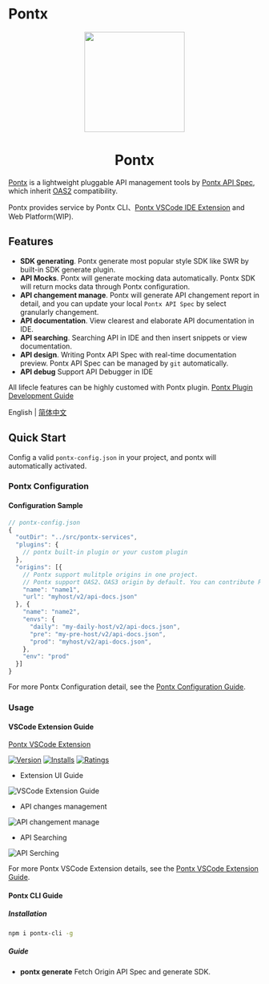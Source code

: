 # Pontx

<p align="center">
    <img width="200" src="https://img.alicdn.com/imgextra/i1/O1CN01DfTvFn1MjlQ9g9Dmn_!!6000000001471-2-tps-200-200.png">
</p>

<h1 align="center">Pontx</h1>

[Pontx](https://github.com/pontjs/pontx) is a lightweight pluggable API management tools by [Pontx API Spec](https://github.com/pontjs/pontx/blob/main/packages/pontx-spec/docs/classes/PontSpec.md), which inherit [OAS2](https://swagger.io/specification/v2/) compatibility.

Pontx provides service by Pontx CLI、[Pontx VSCode IDE Extension](https://marketplace.visualstudio.com/items?itemName=jasonHzq.vscode-pontx) and Web Platform(WIP).

## Features

* <strong>SDK generating</strong>. Pontx generate most popular style SDK like SWR by built-in SDK generate plugin.
* <strong>API Mocks</strong>. Pontx will generate mocking data automatically. Pontx SDK will return mocks data through Pontx configuration.
* <strong>API changement manage</strong>. Pontx will generate API changement report in detail, and you can update your local `Pontx API Spec` by select granularly changement.
* <strong>API documentation</strong>. View clearest and elaborate API documentation in IDE.
* <strong>API searching</strong>. Searching API in IDE and then insert snippets or view documentation.
* <strong>API design</strong>. Writing Pontx API Spec with real-time documentation preview. Pontx API Spec can be managed by `git` automatically.
* <strong>API debug</strong> Support API Debugger in IDE

All lifecle features can be highly customed with Pontx plugin. [Pontx Plugin Development Guide](https://github.com/pontjs/pontx/blob/main/PluginContribution.md)

English | [简体中文](./README.zh-CN.md)

## Quick Start

Config a valid `pontx-config.json` in your project, and pontx will automatically activated.

### Pontx Configuration


#### Configuration Sample

  ```js
  // pontx-config.json
  {
    "outDir": "../src/pontx-services",
    "plugins": {
      // pontx built-in plugin or your custom plugin
    },
    "origins": [{
      // Pontx support mulitple origins in one project.
      // Pontx support OAS2、OAS3 origin by default. You can contribute Pontx Parse Plugin to support other type of origin.
      "name": "name1",
      "url": "myhost/v2/api-docs.json"
    }, {
      "name": "name2",
      "envs": {
        "daily": "my-daily-host/v2/api-docs.json",
        "pre": "my-pre-host/v2/api-docs.json",
        "prod": "myhost/v2/api-docs.json",
      },
      "env": "prod"
    }]
  }
  ```

  For more Pontx Configuration detail, see the [Pontx Configuration Guide](./docs/Configuration.md).

### Usage

#### VSCode Extension Guide

[Pontx VSCode Extension](https://marketplace.visualstudio.com/items?itemName=jasonHzq.vscode-pontx)

[![Version](https://img.shields.io/visual-studio-marketplace/v/jasonhzq.vscode-pontx)](https://marketplace.visualstudio.com/items?itemName=jasonHzq.vscode-pontx)
[![Installs](https://img.shields.io/visual-studio-marketplace/i/jasonhzq.vscode-pontx)](https://marketplace.visualstudio.com/items?itemName=jasonHzq.vscode-pontx)
[![Ratings](https://img.shields.io/visual-studio-marketplace/r/jasonhzq.vscode-pontx)](https://marketplace.visualstudio.com/items?itemName=jasonHzq.vscode-pontx)

 * Extension UI Guide

![VSCode Extension Guide](https://img.alicdn.com/imgextra/i3/O1CN01AWodzd1KMkHYgvhiW_!!6000000001150-2-tps-1854-1396.png)

 * API changes management

![API changement manage](https://img.alicdn.com/imgextra/i4/O1CN01CJgI7L1Q2wr6VsN3r_!!6000000001919-2-tps-882-366.png)

 * API Searching

![API Serching](https://img.alicdn.com/imgextra/i3/O1CN01gcgW4z1iVUcgbdpNK_!!6000000004418-2-tps-1750-532.png)

For more Pontx VSCode Extension details, see the [Pontx VSCode Extension Guide](./VSCodeExtensionGuide.md).

#### Pontx CLI Guide

##### Installation

```sh
npm i pontx-cli -g
```

##### Guide

* <strong>pontx generate</strong> Fetch Origin API Spec and generate SDK.

